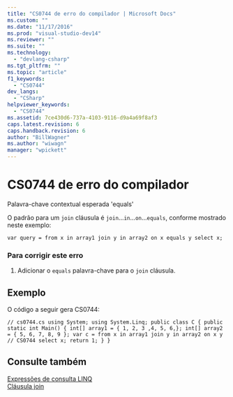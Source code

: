 ```yaml
---
title: "CS0744 de erro do compilador | Microsoft Docs"
ms.custom: ""
ms.date: "11/17/2016"
ms.prod: "visual-studio-dev14"
ms.reviewer: ""
ms.suite: ""
ms.technology: 
  - "devlang-csharp"
ms.tgt_pltfrm: ""
ms.topic: "article"
f1_keywords: 
  - "CS0744"
dev_langs: 
  - "CSharp"
helpviewer_keywords: 
  - "CS0744"
ms.assetid: 7ce430d6-737a-4103-9116-d9a4a69f8af3
caps.latest.revision: 6
caps.handback.revision: 6
author: "BillWagner"
ms.author: "wiwagn"
manager: "wpickett"
---
```

# CS0744 de erro do compilador
Palavra\-chave contextual esperada 'equals'  
  
 O padrão para um `join` cláusula é `join`...`in`...`on`...`equals`, conforme mostrado neste exemplo:  
  
```  
var query = from x in array1 join y in array2 on x equals y select x;  
```  
  
### Para corrigir este erro  
  
1.  Adicionar o `equals` palavra\-chave para o `join` cláusula.  
  
## Exemplo  
 O código a seguir gera CS0744:  
  
```  
// cs0744.cs using System; using System.Linq; public class C { public static int Main() { int[] array1 = { 1, 2, 3 ,4, 5, 6,}; int[] array2 = { 5, 6, 7, 8, 9 }; var c = from x in array1 join y in array2 on x y // CS0744 select x; return 1; } }  
```  
  
## Consulte também  
 [Expressões de consulta LINQ](/dotnet/csharp/programming-guide/linq-query-expressions/index)   
 [Cláusula join](/dotnet/csharp/language-reference/keywords/join-clause)